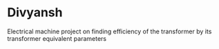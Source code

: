 # Divyansh
Electrical machine project on finding efficiency of the transformer by its transformer equivalent parameters
